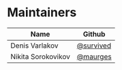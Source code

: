 # Maintainers

| Name               | Github        |
|--------------------|---------------|
| Denis Varlakov     | [@survived]   |
| Nikita Sorokovikov | [@maurges]    |

[@survived]: https://github.com/survived
[@maurges]: https://github.com/maurges

